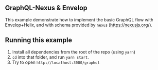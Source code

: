## GraphQL-Nexus & Envelop

This example demonstrate how to implement the basic GraphQL flow with Envelop+Helix, and with schema provided by `nexus` (https://nexusjs.org/).

## Running this example

1. Install all dependencies from the root of the repo (using `yarn`)
2. `cd` into that folder, and run `yarn start`.
3. Try to open `http://localhost:3000/graphql`
